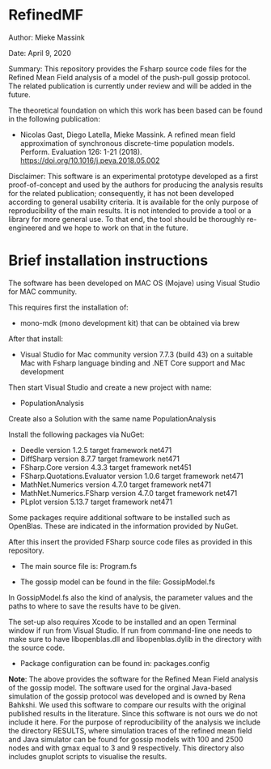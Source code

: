 # RefinedMF

Author: Mieke Massink

Date: April 9, 2020

Summary:
This repository provides the Fsharp source code files for the Refined Mean Field analysis of a model of the push-pull gossip protocol.
The related publication is currently under review and will be added in the future.

The theoretical foundation on which this work has been based can be found in the following publication:

* Nicolas Gast, Diego Latella, Mieke Massink. A refined mean field approximation of synchronous discrete-time population models. Perform. Evaluation 126: 1-21 (2018). https://doi.org/10.1016/j.peva.2018.05.002

Disclaimer:
This software is an experimental prototype developed as a first proof-of-concept and used by the authors for producing the analysis results for the related publication; consequently, it has not been developed according to general usability criteria. It is available for the only purpose of reproducibility of the main results. It is not intended to provide a tool or a library for more general use. To that end, the tool should be thoroughly re-engineered and we hope to work on that in the future.

# Brief installation instructions

The software has been developed on MAC OS (Mojave) using Visual Studio for MAC community.

This requires first the installation of:

   * mono-mdk (mono development kit) that can be obtained via brew

After that install:

   * Visual Studio for Mac community version 7.7.3 (build 43) on a suitable Mac
   with Fsharp language binding and .NET Core support and Mac development

Then start Visual Studio and create a new project with name:

   * PopulationAnalysis

Create also a Solution with the same name PopulationAnalysis

Install the following packages via NuGet:

   * Deedle version 1.2.5 target framework net471
   * DiffSharp version 8.7.7 target framework net471
   * FSharp.Core version 4.3.3 target framework net451
   * FSharp.Quotations.Evaluator version 1.0.6 target framework net471
   * MathNet.Numerics version 4.7.0 target framework net471
   * MathNet.Numerics.FSharp version 4.7.0 target framework net471
   * PLplot version 5.13.7 target framework net471

Some packages require additional software to be installed such as OpenBlas. 
These are indicated in the information provided by NuGet.

After this insert the provided FSharp source code files as provided in this repository.

   * The main source file is: Program.fs

   * The gossip model can be found in the file: GossipModel.fs

In GossipModel.fs also the kind of analysis, the parameter values and the paths to where to save the results have to be given.

The set-up also requires Xcode to be installed and an open Terminal window if run from
Visual Studio. If run from command-line one needs to make sure to have libopenblas.dll and libopenblas.dylib in the directory with the source code.

   * Package configuration can be found in: packages.config

**Note**: The above provides the software for the Refined Mean Field analysis of
the gossip model. 
The software used for the orginal Java-based simulation of the  gossip protocol was 
developed and is owned by Rena Bahkshi. We used this software to compare our
results with the original published results in the literature. 
Since this software is not ours we do not include it
here. For the purpose of reproducibility of the analysis we include the directory RESULTS, 
where simulation traces of the refined mean field and Java simulator can be found for
gossip models with 100 and 2500 nodes and with gmax equal to 3 and 9 respectively. This
directory also includes gnuplot scripts to visualise the results.
